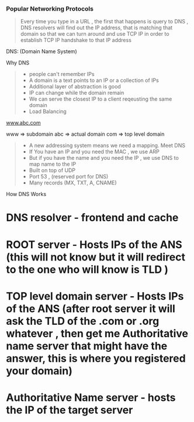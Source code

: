### Popular Networking Protocols

> Every time you type in a URL , the first that happens is query to DNS , DNS resolvers will find out the IP address, that is matching that domain so that we can turn around and use TCP IP in order to establish TCP IP handshake to that IP address

DNS: (Domain Name System)

Why DNS 
> - people can't remember IPs
> - A domain is a text points to an IP or a collection of IPs
> - Additional layer of abstraction is good 
> - IP can change while the domain remain
> - We can serve the closest IP to a client reqeusting the same domain 
> - Load Balancing 

www.abc.com

www => subdomain 
abc => actual domain
com => top level domain

> - A new addressing system means we need a mapping. Meet DNS 
> - If You have an IP and you need the MAC , we use ARP 
> - But if you have the name and you need the IP , we use DNS to map name to the IP
> - Built on top of UDP
> - Port 53 , (reserved port for DNS)
> - Many records (MX, TXT, A, CNAME)

How DNS Works 
# DNS resolver - frontend and cache 
# ROOT server - Hosts IPs of the ANS (this will not know but it will redirect to the one who will know is TLD )
# TOP level domain server - Hosts IPs of the ANS (after root server it will ask the TLD of the .com or .org whatever , then get me Authoritative name server that might have the answer, this is where you registered your domain)
# Authoritative Name server -  hosts the IP of the target server 

